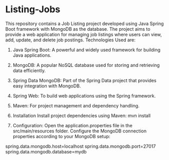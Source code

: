# Listing-Jobs
This repository contains a Job Listing project developed using Java Spring Boot framework with MongoDB as the database. The project aims to provide a web application for managing job listings where users can view, add, update, and delete job postings.
Technologies Used are: 
1. Java Spring Boot: A powerful and widely used framework for building Java applications.
2. MongoDB: A popular NoSQL database used for storing and retrieving data efficiently.
3. Spring Data MongoDB: Part of the Spring Data project that provides easy integration with MongoDB.
4. Spring Web: To build web applications using the Spring framework.
5. Maven: For project management and dependency handling.

6. Installation
Install project dependencies using Maven: mvn install

7. Configuration: Open the application.properties file in the src/main/resources folder.
Configure the MongoDB connection properties according to your MongoDB setup:

spring.data.mongodb.host=localhost
spring.data.mongodb.port=27017
spring.data.mongodb.database=mydb
